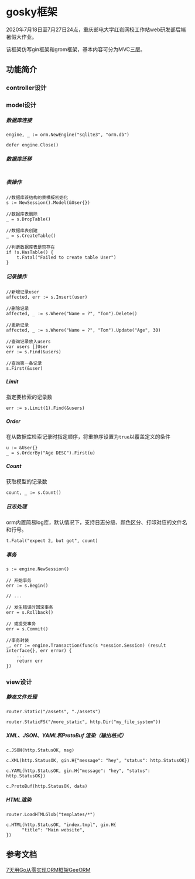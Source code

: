 # gosky框架

2020年7月18日至7月27日24点，重庆邮电大学红岩网校工作站web研发部后端暑假大作业。

该框架仿写gin框架和grom框架，基本内容可分为MVC三层。

## 功能简介

### controller设计

### model设计

##### 数据库连接

```
engine, _ := orm.NewEngine("sqlite3", "orm.db")

defer engine.Close()
```

##### 数据库迁移

```

```

##### 表操作

```
//数据库该结构的表模板初始化
s := NewSession().Model(&User{})

//数据库表删除
_ = s.DropTable()

//数据库表创建
_ = s.CreateTable()

//判断数据库表是否存在
if !s.HasTable() {
	t.Fatal("Failed to create table User")
}
```

##### 记录操作

```
//新增记录user
affected, err := s.Insert(user)

//删除记录
affected, _ := s.Where("Name = ?", "Tom").Delete()

//更新记录
affected, _ := s.Where("Name = ?", "Tom").Update("Age", 30)

//查询记录放入users
var users []User
err := s.Find(&users)

//查询第一条记录
s.First(&user)
```

##### Limit

指定要检索的记录数

```
err := s.Limit(1).Find(&users)
```

##### Order

 在从数据库检索记录时指定顺序，将重排序设置为`true`以覆盖定义的条件 

```
u := &User{}
_ = s.OrderBy("Age DESC").First(u)
```

##### Count

 获取模型的记录数 

```
count, _ := s.Count()
```

##### 日志处理

orm内置简易log库，默认情况下，支持日志分级、颜色区分、打印对应的文件名和行号。

```
t.Fatal("expect 2, but got", count)
```

##### 事务

```
s := engine.NewSession()

// 开始事务
err := s.Begin()

// ...

// 发生错误时回滚事务
err = s.Rollback()

// 或提交事务
err = s.Commit()

//事务封装
_, err := engine.Transaction(func(s *session.Session) (result interface{}, err error) {
    ...
    return err
})
```

### view设计

##### 静态文件处理

```
router.Static("/assets", "./assets")

router.StaticFS("/more_static", http.Dir("my_file_system"))
```

##### XML、JSON、YAML和ProtoBuf 渲染（输出格式）

```
c.JSON(http.StatusOK, msg)

c.XML(http.StatusOK, gin.H{"message": "hey", "status": http.StatusOK})

c.YAML(http.StatusOK, gin.H{"message": "hey", "status": http.StatusOK})

c.ProtoBuf(http.StatusOK, data)
```

##### HTML渲染

```
router.LoadHTMLGlob("templates/*")

c.HTML(http.StatusOK, "index.tmpl", gin.H{
      "title": "Main website",
})
```

## 参考文档

[7天用Go从零实现ORM框架GeeORM](https://geektutu.com/post/geeorm.html)

